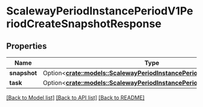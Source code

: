 # ScalewayPeriodInstancePeriodV1PeriodCreateSnapshotResponse

## Properties

Name | Type | Description | Notes
------------ | ------------- | ------------- | -------------
**snapshot** | Option<[**crate::models::ScalewayPeriodInstancePeriodV1PeriodSnapshot**](scaleway.instance.v1.Snapshot.md)> |  | [optional]
**task** | Option<[**crate::models::ScalewayPeriodInstancePeriodV1PeriodTask**](scaleway.instance.v1.Task.md)> |  | [optional]

[[Back to Model list]](../README.md#documentation-for-models) [[Back to API list]](../README.md#documentation-for-api-endpoints) [[Back to README]](../README.md)


